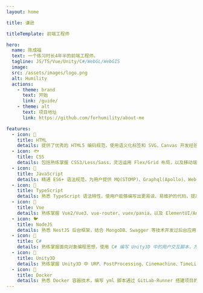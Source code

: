 ```yaml
---
layout: home

title: 谦逊

titleTemplate: 前端工程师

hero:
  name: 陈成福
  text: 一个练习时长4年半的前端工程师。
  tagline: JS/TS/Vue/Unity/C#/WebGL/WebGIS
  image:
  src: /assets/images/logo.png
  alt: Humility
  actions:
    - theme: brand
      text: 开始
      link: /guide/
    - theme: alt
      text: 项目地址
      link: https://github.com/forhumility/about-me

features:
  - icon: 🦩
    title: HTML
    details: 提供了优秀的 HTML5 编码规范，使用语义化标签和 SVG、Canvas 开发经验，使用户能够创建结构良好且性能优异的网页。
  - icon: 🐟
    title: CSS
    details: 包括熟练掌握 CSS3/Less/Sass，灵活运用 Flex/Grid 布局，以及移动端/PC/大屏适配，确保用户的界面呈现出色彩斑斓且兼容性良好。
  - icon: 🦏
    title: JavaScript
    details: 精通 ES6+ 语法规范，为用户提供 MQ(STOMP)、Graphql(Apollo)、WebGIS(Cesium.js)等技术的攻关工作，为他们实现更加复杂的功能和交互体验。
  - icon: 🦙
    title: TypeScript
    details: 熟悉 TypeScript 语法特性，使用户能够编写出更易读、易维护的代码，提高项目的可靠性和可扩展性。
  - icon: 🦅
    title: Vue
    details: 熟练掌握 Vue2/Vue3、vue-router、vuex/pania，以及 ElementUI/AntDesign 的使用，为用户构建出流畅、高效的前端应用。
  - icon: 🐦
    title: NodeJS
    details: 熟悉 NestJS 后台框架，结合 MongoDB、Swagger 等技术开发过后台应用，为用户提供强大的后端支持。
  - icon: 🦚
    title: C#
    details: 熟练掌握面向对象编程思想，使用 C# 编写 Unity3D 中的用户交互脚本，为用户创造出令人惊叹的游戏体验。
  - icon: 🐇
    title: Unity3D
    details: 熟练掌握 Unity3D 中 URP、PostProcessing、Cinemachine、TimeLine 等功能的使用，结合 WebAssembly 技术发布到 WebGL 平台，为用户带来沉浸式的视觉盛宴。
  - icon: 🐳
    title: Docker
    details: 熟悉 Docker 容器技术，编写 yml 脚本通过 GitLab-Runner 搭建项目的 CI/CD 环境，为用户提供方便快捷的开发和部署流程。
---
```

